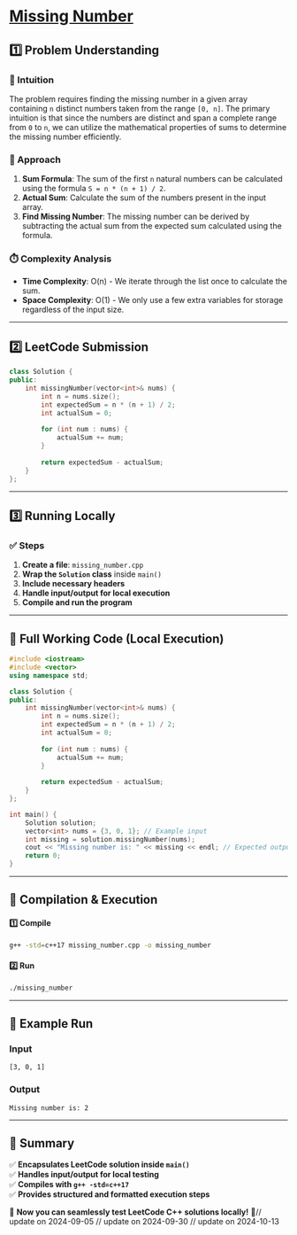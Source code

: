 # **[Missing Number](https://leetcode.com/problems/missing-number/description/)**  

## **1️⃣ Problem Understanding**  
### **📌 Intuition**  
The problem requires finding the missing number in a given array containing `n` distinct numbers taken from the range `[0, n]`. The primary intuition is that since the numbers are distinct and span a complete range from `0` to `n`, we can utilize the mathematical properties of sums to determine the missing number efficiently.

### **🚀 Approach**  
1. **Sum Formula**: The sum of the first `n` natural numbers can be calculated using the formula `S = n * (n + 1) / 2`. 
2. **Actual Sum**: Calculate the sum of the numbers present in the input array.
3. **Find Missing Number**: The missing number can be derived by subtracting the actual sum from the expected sum calculated using the formula.

### **⏱️ Complexity Analysis**  
- **Time Complexity**: O(n) - We iterate through the list once to calculate the sum.
- **Space Complexity**: O(1) - We only use a few extra variables for storage regardless of the input size.

---  

## **2️⃣ LeetCode Submission**  
```cpp
class Solution {
public:
    int missingNumber(vector<int>& nums) {
        int n = nums.size();
        int expectedSum = n * (n + 1) / 2;
        int actualSum = 0;
        
        for (int num : nums) {
            actualSum += num;
        }
        
        return expectedSum - actualSum;
    }
};
```  

---  

## **3️⃣ Running Locally**  
### **✅ Steps**  
1. **Create a file**: `missing_number.cpp`  
2. **Wrap the `Solution` class** inside `main()`  
3. **Include necessary headers**  
4. **Handle input/output for local execution**  
5. **Compile and run the program**  

---  

## **📝 Full Working Code (Local Execution)**  
```cpp
#include <iostream>
#include <vector>
using namespace std;

class Solution {
public:
    int missingNumber(vector<int>& nums) {
        int n = nums.size();
        int expectedSum = n * (n + 1) / 2;
        int actualSum = 0;
        
        for (int num : nums) {
            actualSum += num;
        }
        
        return expectedSum - actualSum;
    }
};

int main() {
    Solution solution;
    vector<int> nums = {3, 0, 1}; // Example input
    int missing = solution.missingNumber(nums);
    cout << "Missing number is: " << missing << endl; // Expected output: 2
    return 0;
}
```  

---  

## **🔧 Compilation & Execution**  
#### **1️⃣ Compile**  
```bash
g++ -std=c++17 missing_number.cpp -o missing_number
```  

#### **2️⃣ Run**  
```bash
./missing_number
```  

---  

## **🎯 Example Run**  
### **Input**  
```
[3, 0, 1]
```  
### **Output**  
```
Missing number is: 2
```  

---  

## **📌 Summary**  
✅ **Encapsulates LeetCode solution inside `main()`**  
✅ **Handles input/output for local testing**  
✅ **Compiles with `g++ -std=c++17`**  
✅ **Provides structured and formatted execution steps**  

🚀 **Now you can seamlessly test LeetCode C++ solutions locally!** 🚀// update on 2024-09-05
// update on 2024-09-30
// update on 2024-10-13
